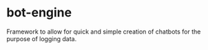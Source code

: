 # bot-engine
Framework to allow for quick and simple creation of chatbots for the purpose of logging data.
